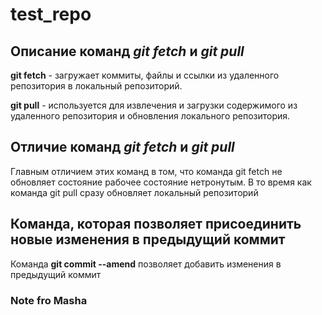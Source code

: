 # test_repo

## Описание команд *git fetch* и *git pull*

**git fetch** - загружает коммиты, файлы и ссылки из удаленного репозитория в локальный репозиторий.

**git pull** - используется для извлечения и загрузки содержимого из удаленного репозитория и обновления локального репозитория.

## Отличие команд *git fetch* и *git pull*

Главным отличием этих команд в том, что команда git fetch не обновляет состояние рабочее состояние нетронутым. В то время как команда git pull сразу обновляет локальный репозиторий

## Команда, которая позволяет присоединить новые изменения в предыдущий коммит

Команда **git commit --amend** позволяет добавить изменения в предыдущий коммит


### Note fro Masha
